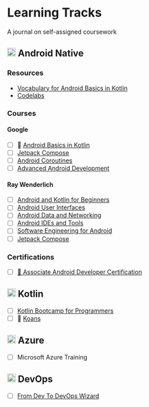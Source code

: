 # Learning Tracks

A journal on self-assigned coursework

## <img src="https://www.freepngimg.com/download/android/58505-system-application-operating-logo-android-software.png" width="20" height="20"> Android Native

### Resources

- [Vocabulary for Android Basics in Kotlin](https://developer.android.com/courses/android-basics-kotlin/android-basics-kotlin-vocab)
- [Codelabs](https://codelabs.developers.google.com/?cat=android)

### Courses

#### Google

- [ ] 🚧  [Android Basics in Kotlin](courses/android-native--google--android-basics-in-kotlin.md)
- [ ] [Jetpack Compose](courses/android-native--google--jetpack-compose.md)
- [ ] [Android Coroutines](courses/android-native--google--android-coroutines.md)
- [ ] [Advanced Android Development](courses/android-native--google--advanced-android-development.md)

#### Ray Wenderlich

- [ ] [Android and Kotlin for Beginners](courses/android-native--wenderlich--android-and-kotlin-for-beginners.md)
- [ ] [Android User Interfaces](courses/android-native--wenderlich--android-user-interfaces.md)
- [ ] [Android Data and Networking](courses/android-native--wenderlich--android-data-and-networking.md)
- [ ] [Android IDEs and Tools](courses/android-native--wenderlich--android-ides-and-tools.md)
- [ ] [Software Engineering for Android](courses/android-native--wenderlich--software-engineering-for-android.md)
- [ ] [Jetpack Compose](courses/android-native--wenderlich--android-user-interfaces.md)

### Certifications

- [ ] [🏅 Associate Android Developer Certification](https://developers.google.com/certification/associate-android-developer)

## <img src="https://kotlinlang.org/assets/images/apple-touch-icon.png?v2" width="20" height="20"> Kotlin

- [ ] [Kotlin Bootcamp for Programmers](courses/kotlin--google--kotlin-bootcamp-for-programmers.md)
- [ ] 🚧 [Koans](courses/kotlin--kotlin-docs--koans.md)

## <img src="https://swimburger.net/media/ppnn3pcl/azure.png" width="20" height="20"> Azure

- [ ] Microsoft Azure Training

## <img src="https://st3.depositphotos.com/9987990/16592/v/600/depositphotos_165929826-stock-illustration-devops-logotype-sign-of-infinity.jpg" height="20"> DevOps

- [ ] [From Dev To DevOps Wizard](courses/devops--egghead--from-dev-to-devops-wizard.md)

